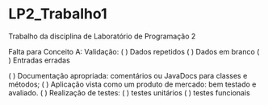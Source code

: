 # LP2_Trabalho1
Trabalho da disciplina de Laboratório de Programação 2

Falta para Conceito A:
Validação: ( ) Dados repetidos ( ) Dados em branco ( ) Entradas erradas

( ) Documentação apropriada: comentários ou JavaDocs para classes e métodos;
( ) Aplicação vista como um produto de mercado: bem testado e avaliado.
( ) Realização de testes: ( ) testes unitários ( ) testes funcionais

